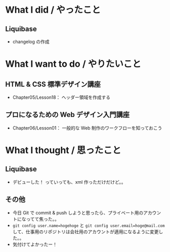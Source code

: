 # What I did / やったこと
## Liquibase
- changelog の作成

# What I want to do / やりたいこと
## HTML & CSS 標準デザイン講座
- Chapter05/Lesson18： ヘッダー領域を作成する

## プロになるための Web デザイン入門講座
- Chapter06/Lesson01： 一般的な Web 制作のワークフローを知っておこう

# What I thought / 思ったこと
## Liquibase
- デビューした！ っていっても、xml 作っただけだけど。。

## その他
- 今日 Git で commit & push しようと思ったら、プライベート用のアカウントになってて焦った。。
- `git config user.name=hogehoge` と `git config user.email=hoge@mail.com` して、仕事用のリポジトリは会社用のアカウントが適用になるように変更した。。
- 気付けてよかったー！
